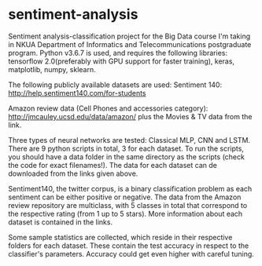 # sentiment-analysis
Sentiment analysis-classification project for the Big Data course I'm taking in NKUA Department of Informatics and Telecommunications postgraduate program. Python v3.6.7 is used, and requires the following libraries: tensorflow 2.0(preferably with GPU support for faster training), keras, matplotlib, numpy, sklearn.

The following publicly available datasets are used: Sentiment 140: http://help.sentiment140.com/for-students

Amazon review data (Cell Phones and accessories category): http://jmcauley.ucsd.edu/data/amazon/ plus the Movies & TV data from the link.

Three types of neural networks are tested: Classical MLP, CNN and LSTM. There are 9 python scripts in total, 3 for each dataset. To run the scripts, you should have a data folder in the same directory as the scripts (check the code for exact filenames!). The data for each dataset can de downloaded from the links given above.

Sentiment140, the twitter corpus, is a binary classification problem as each sentiment can be either positive or negative. The data from the Amazon review repository are multiclass, with 5 classes in total that correspond to the respective rating (from 1 up to 5 stars). More information about each dataset is contained in the links. 

Some sample statistics are collected, which reside in their respective folders for each dataset. These contain the test accuracy in respect to the classifier's parameters. Accuracy could get even higher with careful tuning.
